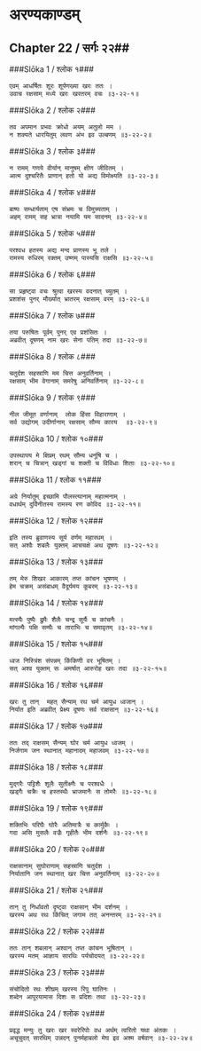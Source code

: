 अरण्यकाण्डम्
===============================


## Chapter 22  / सर्गः २२##


###Slōka 1 / श्लोक १###


    एवम् आधर्षितः शूरः शूर्पणख्या खरः ततः ।
    उवाच रक्षसाम् मध्ये खरः खरतरम् वचः ॥३-२२-१॥


###Slōka 2 / श्लोक २###


    तव अपमान प्रभवः क्रोधो अयम् अतुलो मम ।
    न शक्यते धारयितुम् लवण अंभ इव उल्बणम् ॥३-२२-२॥


###Slōka 3 / श्लोक ३###


    न रामम् गणये वीर्यान् मानुषम् क्षीण जीवितम् ।
    आत्म दुश्चरितैः प्राणान् हतो यो अद्य विमोक्ष्यति ॥३-२२-३॥


###Slōka 4 / श्लोक ४###


    बाष्पः सम्धार्यताम् एष संभ्रमः च विमुच्यताम् ।
    अहम् रामम् सह भ्रात्रा नयामि यम सादनम् ॥३-२२-४॥


###Slōka 5 / श्लोक ५###


    परश्वध हतस्य अद्य मन्द प्राणस्य भू तले ।
    रामस्य रुधिरम् रक्तम् उष्णम् पास्यसि राक्षसि ॥३-२२-५॥


###Slōka 6 / श्लोक ६###


    सा प्रहृष्ट्वा वचः श्रुत्वा खरस्य वदनात् च्युतम् ।
    प्रशशंस पुनर् मौर्ख्यात् भ्रातरम् रक्षसाम् वरम् ॥३-२२-६॥


###Slōka 7 / श्लोक ७###


    तया परुषितः पूर्वम् पुनर् एव प्रशंसितः ।
    अब्रवीत् दूषणम् नाम खरः सेना पतिम् तदा ॥३-२२-७॥


###Slōka 8 / श्लोक ८###


    चतुर्दश सहस्राणि मम चित्त अनुवर्तिनाम् ।
    रक्षसाम् भीम वेगानाम् समरेषु अनिवर्तिनाम् ॥३-२२-८॥


###Slōka 9 / श्लोक ९###


    नील जीमूत वर्णानाम्  लोक हिंसा विहाराणाम् ।
    सर्व उद्योगम् उदीर्णानाम् रक्षसाम् सौम्य कारय  ॥३-२२-९॥


###Slōka 10 / श्लोक १०###


    उपस्थापय मे क्षिप्रम् रथम् सौम्य धनूंषि च ।
    शरान् च चित्रान् खड्गां च शक्ती च विविधाः शिताः ॥३-२२-१०॥


###Slōka 11 / श्लोक ११###


    अग्रे निर्यातुम् इच्छामि पौलस्त्यानाम् महात्मनाम् ।
    वधार्थम् दुर्विनीतस्य रामस्य रण कोविद ॥३-२२-११॥


###Slōka 12 / श्लोक १२###


    इति तस्य ब्रुवाणस्य सूर्य वर्णम् महारथम् ।
    सत् अश्वैः शबलैः युक्तम् आचचक्षे अथ दूषणः ॥३-२२-१२॥


###Slōka 13 / श्लोक १३###


    तम् मेरु शिखर आकारम् तप्त कांचन भूषणम् ।
    हेम चक्रम् असंबाधम् वैदूर्यमय कूबरम् ॥३-२२-१३॥


###Slōka 14 / श्लोक १४###


    मत्स्यैः पुष्पैः द्रुमैः शैलैः चन्द्र सूर्यैः च कांचनैः ।
    मांगल्यैः पक्षि सम्घैः च ताराभिः च समावृतम् ॥३-२२-१४॥


###Slōka 15 / श्लोक १५###


    ध्वज निस्त्रिंश संपन्नम् किंकिणी वर भूषितम् ।
    सत् अश्व युक्तम् सः अमर्षात् आरुरोह खरः तदा ॥३-२२-१५॥


###Slōka 16 / श्लोक १६###


    खरः तु तान्  महत् सैन्याम् रथ चर्म आयुध ध्वजान् ।
    निर्यात इति अब्रवीत् प्रेक्ष्य दूषणः सर्व राक्षसान् ॥३-२२-१६॥


###Slōka 17 / श्लोक १७###


    ततः तद् राक्षसम् सैन्यम् घोर चर्म आयुध ध्वजम् ।
    निर्जगाम जन स्थानात् महानादम् महाजवम् ॥३-२२-१७॥


###Slōka 18 / श्लोक १८###


    मुद्गरैः पट्टिशैः शूलैः सुतीक्ष्णैः च परश्वधैः ।
    खड्गैः चक्रैः च हस्तस्थैः भ्राजमानैः स तोमरैः ॥३-२२-१८॥


###Slōka 19 / श्लोक १९###


    शक्तिभिः परिघैः घोरैः अतिमात्रैः च कार्मुकैः ।
    गदा असि मुसलैः वज्रैः गृहीतैः भीम दर्शनैः ॥३-२२-१९॥


###Slōka 20 / श्लोक २०###


    राक्षसानाम् सुघोराणाम् सहस्राणि चतुर्दश ।
    निर्यातानि जन स्थानात् खर चित्त अनुवर्तिनाम् ॥३-२२-२०॥


###Slōka 21 / श्लोक २१###


    तान् तु निर्धावतो दृष्ट्वा राक्षसान् भीम दर्शनम् ।
    खरस्य अथ रथः किंचित् जगाम तत् अनन्तरम् ॥३-२२-२१॥


###Slōka 22 / श्लोक २२###


    ततः तान् शबलान् अश्वान् तप्त कांचन भूषितान् ।
    खरस्य मतम् आज्ञाय सारथिः पर्यचोदयत् ॥३-२२-२२॥


###Slōka 23 / श्लोक २३###


    संचोदितो रथः शीघ्रम् खरस्य रिपु घातिनः ।
    शब्देन आपूरयामास दिशः स प्रदिशः तथा ॥३-२२-२३॥


###Slōka 24 / श्लोक २४###


    प्रवृद्ध मन्युः तु खरः खर स्वरेरिपोः वध अर्थम् त्वरितो यथा अंतकः ।
    अचूचुदत् सारथिम् उन्नदन् पुनर्महाबलो मेघ इव अश्म वर्षवान् ॥३-२२-२४॥


